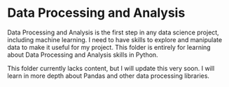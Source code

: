 # Data Processing and Analysis
Data Processing and Analysis is the first step in any data science project, including machine learning. I need to have skills to explore and manipulate data to make it useful for my project. This folder is entirely for learning about Data Processing and Analysis skills in Python. 

This folder currently lacks content, but I will update this very soon. I will learn in more depth about Pandas and other data processing libraries. 


